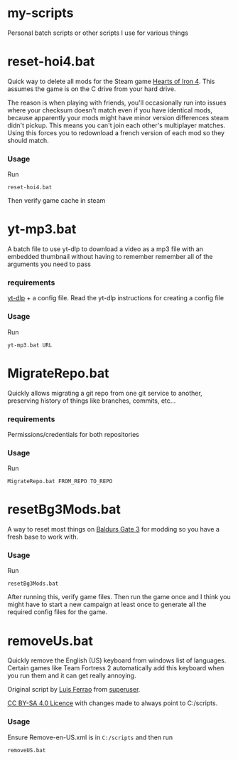 # my-scripts
Personal batch scripts or other scripts I use for various things

# reset-hoi4.bat
Quick way to delete all mods for the Steam game [Hearts of Iron 4](https://store.steampowered.com/app/394360/Hearts_of_Iron_IV/). This assumes the game is on the C drive from your hard drive.

The reason is when playing with friends, you'll occasionally run into issues where your checksum doesn't match even if you have identical mods, because apparently your mods might have minor version differences steam didn't pickup. This means you can't join each other's multiplayer matches. Using this forces you to redownload a french version of each mod so they should match.
### Usage
Run
```
reset-hoi4.bat
```
Then verify game cache in steam

# yt-mp3.bat
A batch file to use yt-dlp to download a video as a mp3 file with an embedded thumbnail without having to remember remember all of the arguments you need to pass
### requirements
[yt-dlp](https://github.com/yt-dlp/yt-dlp) + a config file. Read the yt-dlp instructions for creating a config file
### Usage
Run
```
yt-mp3.bat URL
```

# MigrateRepo.bat
Quickly allows migrating a git repo from one git service to another, preserving history of things like branches, commits, etc...
### requirements
Permissions/credentials for both repositories
### Usage
Run
```
MigrateRepo.bat FROM_REPO TO_REPO
```

# resetBg3Mods.bat
A way to reset most things on [Baldurs Gate 3](https://store.steampowered.com/app/1086940/Baldurs_Gate_3/) for modding so you have a fresh base to work with.
### Usage
Run
```
resetBg3Mods.bat
```
After running this, verify game files. Then run the game once and I think you might have to start a new campaign at least once to generate all the required config files for the game.

# removeUs.bat
Quickly remove the English (US) keyboard from windows list of languages. Certain games like Team Fortress 2 automatically add this keyboard when you run them and it can get really annoying.

Original script by [Luis Ferrao](https://superuser.com/users/168632/luis-ferrao) from [superuser](https://superuser.com/a/1094953). 

[CC BY-SA 4.0 Licence](https://creativecommons.org/licenses/by-sa/4.0/) with changes made to always point to C:/scripts.
### Usage
Ensure Remove-en-US.xml is in `C:/scripts` and then run 
```
removeUS.bat
```
